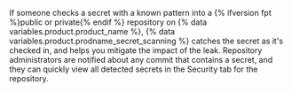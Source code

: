If someone checks a secret with a known pattern into a {% ifversion fpt %}public or private{% endif %} repository on {% data variables.product.product_name %}, {% data variables.product.prodname_secret_scanning %} catches the secret as it's checked in, and helps you mitigate the impact of the leak.
Repository administrators are notified about any commit that contains a secret, and they can quickly view all detected secrets in the Security tab for the repository.
